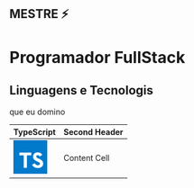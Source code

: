 ## MESTRE ⚡

<h1>Programador FullStack</h1>

<h2>Linguagens e Tecnologis</h2>
que eu domino

|TypeScript | Second Header |
| ------------- | ------------- |
| <img src="png-transparent-typescript-hd-logo-thumbnail.png" width="60px">  | Content Cell  |
<!--
**EDUARDOALMEIDARODRIGUES/EDUARDOALMEIDARODRIGUES** is a ✨ _special_ ✨ repository because its `README.md` (this file) appears on your GitHub profile.

Here are some ideas to get you started:

- 🔭 I’m currently working on ...
- 🌱 I’m currently learning ...
- 👯 I’m looking to collaborate on ...
- 🤔 I’m looking for help with ...
- 💬 Ask me about ...
- 📫 How to reach me: ...
- 😄 Pronouns: ...
- ⚡ Fun fact: ...
-->
